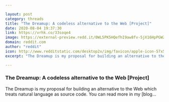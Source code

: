 ```yaml
---

layout: post
category: threads
title: "The Dreamup: A codeless alternative to the Web [Project]"
date: 2020-08-04 19:37:30
link: https://vrhk.co/33soqe4
image: https://external-preview.redd.it/0WL5PK5HQefhI9aw8fv-5jX16HpPGWZn3lHzh5CM_5Q.jpg?width=803&height=420.418848168&auto=webp&crop=803:420.418848168,smart&s=e435825a5b3ecd8ba6041b31210f502c44b58963
domain: reddit.com
author: "reddit"
icon: http://www.redditstatic.com/desktop2x/img/favicon/apple-icon-57x57.png
excerpt: "The Dreamup is my proposal for building an alternative to the Web which treats natural language as source code. You can read more in my [blog..."

---
```


### The Dreamup: A codeless alternative to the Web [Project]

The Dreamup is my proposal for building an alternative to the Web which treats natural language as source code. You can read more in my [blog...